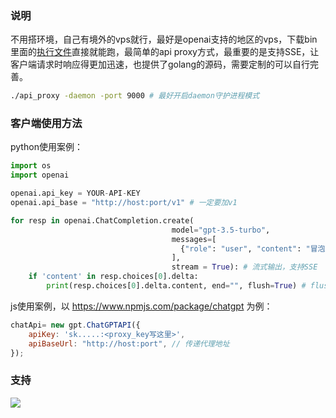 ### 说明
不用搭环境，自己有境外的vps就行，最好是openai支持的地区的vps，下载bin里面的[执行文件](./bin/api_proxy)直接就能跑，最简单的api proxy方式，最重要的是支持SSE，让客户端请求时响应得更加迅速，也提供了golang的源码，需要定制的可以自行完善。
```sh
./api_proxy -daemon -port 9000 # 最好开启daemon守护进程模式
```

### 客户端使用方法
python使用案例：
```python
import os
import openai

openai.api_key = YOUR-API-KEY
openai.api_base = "http://host:port/v1" # 一定要加v1

for resp in openai.ChatCompletion.create(
                                    model="gpt-3.5-turbo",
                                    messages=[
                                      {"role": "user", "content": "冒泡排序"}
                                    ],
                                    stream = True): # 流式输出，支持SSE
    if 'content' in resp.choices[0].delta:
        print(resp.choices[0].delta.content, end="", flush=True) # flush及时打印
```
js使用案例，以 https://www.npmjs.com/package/chatgpt 为例：
```js
chatApi= new gpt.ChatGPTAPI({
    apiKey: 'sk.....:<proxy_key写这里>',
    apiBaseUrl: "http://host:port", // 传递代理地址
});
```

### 支持
![](https://nephen-blog.oss-cn-beijing.aliyuncs.com/post/20230315130826.png)
